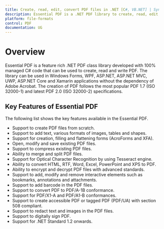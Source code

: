 ```yaml
---
title: Create, read, edit, convert PDF files in .NET [C#, VB.NET] | Syncfusion
description: Essential PDF is a .NET PDF library to create, read, edit, & convert PDF files in Windows Forms, WPF, UWP, ASP.NET Core, ASP.NET MVC, Xamarin applications
platform: file-formats
control: PDF
documentation: UG
---
```

# Overview

Essential PDF is a feature rich .NET PDF class library developed with 100% managed C# code that can be used to create, read and write PDF. The library can be used in Windows Forms, WPF, ASP.NET, ASP.NET MVC, UWP, ASP.NET Core and Xamarin applications without the dependency of Adobe Acrobat. The creation of PDF follows the most popular PDF 1.7 (ISO 32000-1) and latest PDF 2.0 (ISO 32000-2) specifications.

## Key Features of Essential PDF

The following list shows the key features available in the Essential PDF.

* Support to create PDF files from scratch.
* Support to add text, various formats of images, tables and shapes.
* Support for creation, filling and flattening forms (AcroForms and XFA).  
* Open, modify and save existing PDF files.
* Support to compress existing PDF files.
* Ability to merge and split PDF files.
* Support for Optical Character Recognition by using Tesseract engine. 
* Ability to convert HTML, RTF, Word, Excel, PowerPoint and XPS to PDF.
* Ability to encrypt and decrypt PDF files with advanced standards.
* Support to add, modify and remove interactive elements such as bookmarks, annotations and attachments.
* Support to add barcode in the PDF files.
* Support to convert PDF to PDF/A-1B conformance.
* Support for PDF/X1-A and PDF/A1-B conformances. 
* Support to create accessible PDF or tagged PDF (PDF/UA) with section 508 compliant. 
* Support to redact text and images in the PDF files.  
* Support to digitally sign PDF. 
* Support for .NET Standard 1.2 onwards. 
